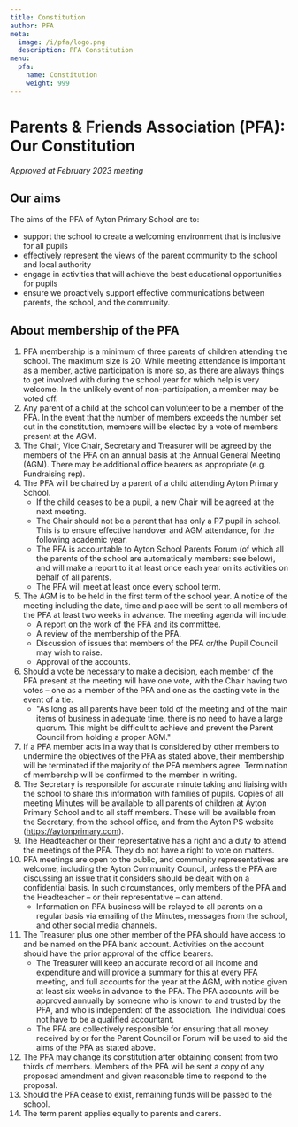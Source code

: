 ```yaml
---
title: Constitution
author: PFA
meta:
  image: /i/pfa/logo.png
  description: PFA Constitution
menu:
  pfa:
    name: Constitution
    weight: 999
---
```


# Parents & Friends Association (PFA): Our Constitution

*Approved at February 2023 meeting*

## Our aims

The aims of the PFA of Ayton Primary School are to:

* support the school to create a welcoming environment that is inclusive for all pupils
* effectively represent the views of the parent community to the school and local authority
* engage in activities that will achieve the best educational opportunities for pupils
* ensure we proactively support effective communications between parents, the school, and the community.

## About membership of the PFA

1. PFA membership is a minimum of three parents of children attending the school. The maximum
size is 20. While meeting attendance is important as a member, active participation is more so, as
there are always things to get involved with during the school year for which help is very welcome.
In the unlikely event of non-participation, a member may be voted off.
2. Any parent of a child at the school can volunteer to be a member of the PFA. In the event that
the number of members exceeds the number set out in the constitution, members will be elected
by a vote of members present at the AGM.
3. The Chair, Vice Chair, Secretary and Treasurer will be agreed by the members of the PFA on an
annual basis at the Annual General Meeting (AGM). There may be additional office bearers as
appropriate (e.g. Fundraising rep).
4. The PFA will be chaired by a parent of a child attending Ayton Primary School.
    * If the child ceases to be a pupil, a new Chair will be agreed at the next meeting.
    * The Chair should not be a parent that has only a P7 pupil in school. This is to ensure effective handover and AGM attendance, for the following academic year.
    * The PFA is accountable to Ayton School Parents Forum (of which all the parents of the school are automatically members: see below), and will make a report to it at least once each year on its activities on behalf of all parents.
    * The PFA will meet at least once every school term.
5. The AGM is to be held in the first term of the school year. A notice of the meeting including the
date, time and place will be sent to all members of the PFA at least two weeks in advance. The
meeting agenda will include:
    * A report on the work of the PFA and its committee.
    * A review of the membership of the PFA.
    * Discussion of issues that members of the PFA or/the Pupil Council may wish to raise.
    * Approval of the accounts.
6. Should a vote be necessary to make a decision, each member of the PFA present at the meeting
will have one vote, with the Chair having two votes – one as a member of the PFA and one as
the casting vote in the event of a tie.
    * "As long as all parents have been told of the meeting and of the main items of business
      in adequate time, there is no need to have a large quorum. This might be difficult to
      achieve and prevent the Parent Council from holding a proper AGM."
7. If a PFA member acts in a way that is considered by other members to undermine the objectives
of the PFA as stated above, their membership will be terminated if the majority of the PFA
members agree. Termination of membership will be confirmed to the member in writing.
8. The Secretary is responsible for accurate minute taking and liaising with the school to share this
information with families of pupils. Copies of all meeting Minutes will be available to all parents
of children at Ayton Primary School and to all staff members. These will be available from the
Secretary, from the school office, and from the Ayton PS website (https://aytonprimary.com).
9. The Headteacher or their representative has a right and a duty to attend the meetings of the
PFA. They do not have a right to vote on matters.
10. PFA meetings are open to the public, and community representatives are welcome, including
the Ayton Community Council, unless the PFA are discussing an issue that it considers should be
dealt with on a confidential basis. In such circumstances, only members of the PFA and the
Headteacher – or their representative – can attend.
    * Information on PFA business will be relayed to all parents on a regular basis via emailing
      of the Minutes, messages from the school, and other social media channels.
11. The Treasurer plus one other member of the PFA should have access to and be named on the
PFA bank account. Activities on the account should have the prior approval of the office bearers.
    * The Treasurer will keep an accurate record of all income and expenditure and will
    provide a summary for this at every PFA meeting, and full accounts for the year at the
    AGM, with notice given at least six weeks in advance to the PFA. The PFA accounts will
    be approved annually by someone who is known to and trusted by the PFA, and who is
    independent of the association. The individual does not have to be a qualified
    accountant.
    * The PFA are collectively responsible for ensuring that all money received by or for the
    Parent Council or Forum will be used to aid the aims of the PFA as stated above.
12. The PFA may change its constitution after obtaining consent from two thirds of members.
Members of the PFA will be sent a copy of any proposed amendment and given reasonable time
to respond to the proposal.
13. Should the PFA cease to exist, remaining funds will be passed to the school.
14. The term parent applies equally to parents and carers.
